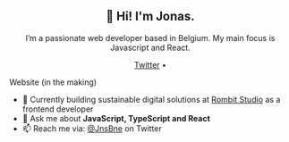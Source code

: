 <h2 align="center">👋 Hi! I'm Jonas.</h2>
<p align="center">I’m a passionate web developer based in Belgium. My main focus is Javascript and React.</p>
<p align="center">
  <a href="https://twitter.com/jnsbne">Twitter</a> •
  <p>Website (in the making)</p>
</p>


- 🔭 Currently building sustainable digital solutions at [Rombit Studio](https://rombit.studio/) as a frontend developer
- 💬 Ask me about **JavaScript, TypeScript and React**
- 📫 Reach me via: [@JnsBne](https://twitter.com/jnsbne) on Twitter


